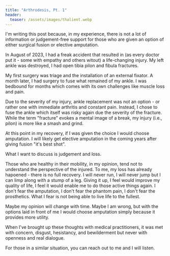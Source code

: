 ```yaml
---
title: "Arthrodesis, Pt. 1"
header:
  teaser: /assets/images/thalient.webp
---
```


I'm writing this post because, in my experience, there is not a lot of information or judgement-free support for those who are given an option of either surgical fusion or elective amputation.

In August of 2023, I had a freak accident that resulted in (as every doctor put it - some with empathy and others witout) a life-changing injury. My left ankle was destroyed, I had open tibia pilon and fibula fractures.

My first surgery was triage and the installation of an external fixator. A month later, I had surgery to fuse what remained of my ankle. I was bedbound for months which comes with its own challenges like muscle loss and pain.

Due to the severity of my injury, ankle replacement was not an option - or rather one with immediate arthritis and constant pain. Instead, I chose to fuse the ankle which itself was risky again due the severity of the fracture. While the term "fracture" evokes a mental image of a break, my injury (i.e., pilon) is more like a smash and grind.

At this point in my recovery, if I was given the choice I would choose amputation. I will likely get elective amputation in the coming years after giving fusion "it's best shot".

What I want to discuss is judgement and loss. 

Those who are healthy in their mobility, in my opinion, tend not to understand the perspective of the injured. To me, my loss has already hapoened - there is no full recovery. I will never run, I will never jump but I can limp along with a stump of a leg. Giving it up, I feel would improve my quality of life, I feel it would enable me to do those active things again. I don't fear the amputation, I don't fear the phantom pain, I don't fear the prosthetics. What I fear is not being able to live life to the fullest.

Maybe my opinion will change with time. Maybe I am wrong, but with the options laid in front of me I would choose amputation simply because it provides more utility.

When I've brought up these thoughts with medical practitioners, it was met with concern, disgust, hesistancy, and bewilderment but never with openness and real dialogue.

For those in a similar situation, you can reach out to me and I will listen.